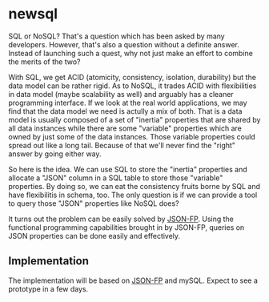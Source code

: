 # newsql
SQL or NoSQL? That's a question which has been asked by many developers. However, that's also a question without a definite answer. Instead of launching such a quest, why not just make an effort to combine the merits of the two?

With SQL, we get ACID (atomicity, consistency, isolation, durability) but the data model can be rather rigid. As to NoSQL, it trades ACID with flexibilities in data model (maybe scalability as well) and arguably has a cleaner programming interface. If we look at the real world applications, we may find that the data model we need is actully a mix of both. That is a data model is usually composed of a set of "inertia" properties that are shared by all data instances while there are some "variable" properties which are owned by just some of the data instances. Those variable properties could spread out like a long tail. Because of that we'll never find the "right" answer by going either way.

So here is the idea. We can use SQL to store the "inertia" properties and allocate a "JSON" column in a SQL table to store those "variable" properties. By doing so, we can eat the consistency fruits borne by SQL and have flexibilitis in schema, too. The only question is if we can provide a tool to query those "JSON" properties like NoSQL does?

It turns out the problem can be easily solved by [JSON-FP](https://github.com/benlue/jsonfp). Using the functional programming capabilities brought in by JSON-FP, queries on JSON properties can be done easily and effectively.

## Implementation
The implementation will be based on [JSON-FP](https://github.com/benlue/jsonfp) and mySQL. Expect to see a prototype in a few days.